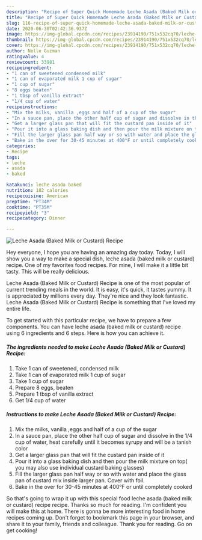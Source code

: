```yaml
---
description: "Recipe of Super Quick Homemade Leche Asada (Baked Milk or Custard) Recipe"
title: "Recipe of Super Quick Homemade Leche Asada (Baked Milk or Custard) Recipe"
slug: 116-recipe-of-super-quick-homemade-leche-asada-baked-milk-or-custard-recipe
date: 2020-06-30T02:42:36.937Z
image: https://img-global.cpcdn.com/recipes/23914190/751x532cq70/leche-asada-baked-milk-or-custard-recipe-recipe-main-photo.jpg
thumbnail: https://img-global.cpcdn.com/recipes/23914190/751x532cq70/leche-asada-baked-milk-or-custard-recipe-recipe-main-photo.jpg
cover: https://img-global.cpcdn.com/recipes/23914190/751x532cq70/leche-asada-baked-milk-or-custard-recipe-recipe-main-photo.jpg
author: Nelle Guzman
ratingvalue: 4
reviewcount: 33981
recipeingredient:
- "1 can of sweetened condensed milk"
- "1 can of evaporated milk 1 cup of sugar"
- "1 cup of sugar"
- "8 eggs beaten"
- "1 tbsp of vanilla extract"
- "1/4 cup of water"
recipeinstructions:
- "Mix the milks, vanilla ,eggs and half of a cup of the sugar"
- "In a sauce pan, place the other half cup of sugar and dissolve in the 1/4 cup of water, heat carefully until it becomes syrupy and will be a tanish color"
- "Get a larger glass pan that will fit the custard pan inside of it"
- "Pour it into a glass baking dish and then pour the milk mixture on top( you may also use individual custard baking glasses)"
- "Fill the larger glass pan half way or so with water and place the glass pan of custard mix inside larger pan. Cover with foil."
- "Bake in the over for 30-45 minutes at 400°F or until completely cooked"
categories:
- Recipe
tags:
- leche
- asada
- baked

katakunci: leche asada baked 
nutrition: 182 calories
recipecuisine: American
preptime: "PT34M"
cooktime: "PT35M"
recipeyield: "3"
recipecategory: Dinner

---
```



![Leche Asada (Baked Milk or Custard) Recipe](https://img-global.cpcdn.com/recipes/23914190/751x532cq70/leche-asada-baked-milk-or-custard-recipe-recipe-main-photo.jpg)

Hey everyone, I hope you are having an amazing day today. Today, I will show you a way to make a special dish, leche asada (baked milk or custard) recipe. One of my favorites food recipes. For mine, I will make it a little bit tasty. This will be really delicious.

Leche Asada (Baked Milk or Custard) Recipe is one of the most popular of current trending meals in the world. It is easy, it's quick, it tastes yummy. It is appreciated by millions every day. They're nice and they look fantastic. Leche Asada (Baked Milk or Custard) Recipe is something that I've loved my entire life.




To get started with this particular recipe, we have to prepare a few components. You can have leche asada (baked milk or custard) recipe using 6 ingredients and 6 steps. Here is how you can achieve it.

<!--inarticleads1-->

##### The ingredients needed to make Leche Asada (Baked Milk or Custard) Recipe:

1. Take 1 can of sweetened, condensed milk
1. Take 1 can of evaporated milk 1 cup of sugar
1. Take 1 cup of sugar
1. Prepare 8 eggs, beaten
1. Prepare 1 tbsp of vanilla extract
1. Get 1/4 cup of water




<!--inarticleads2-->

##### Instructions to make Leche Asada (Baked Milk or Custard) Recipe:

1. Mix the milks, vanilla ,eggs and half of a cup of the sugar
1. In a sauce pan, place the other half cup of sugar and dissolve in the 1/4 cup of water, heat carefully until it becomes syrupy and will be a tanish color
1. Get a larger glass pan that will fit the custard pan inside of it
1. Pour it into a glass baking dish and then pour the milk mixture on top( you may also use individual custard baking glasses)
1. Fill the larger glass pan half way or so with water and place the glass pan of custard mix inside larger pan. Cover with foil.
1. Bake in the over for 30-45 minutes at 400°F or until completely cooked




So that's going to wrap it up with this special food leche asada (baked milk or custard) recipe recipe. Thanks so much for reading. I'm confident you will make this at home. There is gonna be more interesting food in home recipes coming up. Don't forget to bookmark this page in your browser, and share it to your family, friends and colleague. Thank you for reading. Go on get cooking!
